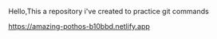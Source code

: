 Hello,This a repository i've created to practice git commands 

https://amazing-pothos-b10bbd.netlify.app

